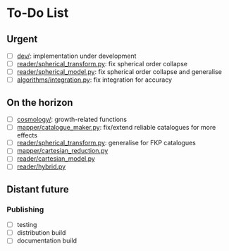 # To-Do List

## Urgent

- [ ] [dev/](./): implementation under development
- [ ] [reader/spherical_transform.py](../harmonia/reader/spherical_transform.py):
      fix spherical order collapse
- [ ] [reader/spherical_model.py](../harmonia/reader/spherical_model.py):
      fix spherical order collapse and generalise
- [ ] [algorithms/integration.py](../harmonia/algorithms/integration.py): fix
      integration for accuracy

## On the horizon

- [ ] [cosmology/](../harmonia/cosmology/): growth-related functions
- [ ] [mapper/catalogue_maker.py](../harmonia/mapper/catalogue_maker.py):
      fix/extend reliable catalogues for more effects
- [ ] [reader/spherical_transform.py](../harmonia/reader/spherical_transform.py):
      generalise for FKP catalogues
- [ ] [mapper/cartesian_reduction.py](../harmonia/mapper/cartesian_reduction.py)
- [ ] [reader/cartesian_model.py](../harmonia/reader/cartesian_model.py)
- [ ] [reader/hybrid.py](../harmonia/reader/hybrid.py)

## Distant future

### Publishing

- [ ] testing
- [ ] distribution build
- [ ] documentation build
